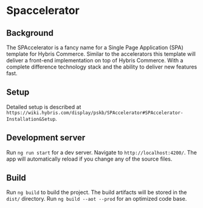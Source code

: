 # Spaccelerator
## Background
The SPAccelerator is a fancy name for a Single Page Application (SPA) template for Hybris Commerce. Similar to the accelerators this template will deliver a front-end implementation on top of Hybris Commerce. With a complete difference technology stack and the ability to deliver new features fast.

## Setup
Detailed setup is described at `https://wiki.hybris.com/display/pskb/SPAccelerator#SPAccelerator-Installation&Setup`.

## Development server
Run `ng run start` for a dev server. Navigate to `http://localhost:4200/`. The app will automatically reload if you change any of the source files.

## Build

Run `ng build` to build the project. The build artifacts will be stored in the `dist/` directory. Run `ng build --aot --prod` for an optimized code base. 